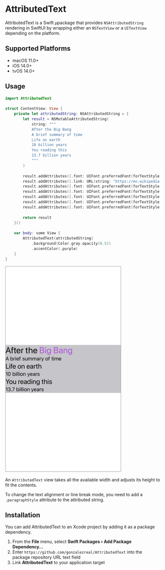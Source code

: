# AttributedText

AttributedText is a Swift µpackage that provides `NSAttributedString` rendering in SwiftUI by wrapping either an `NSTextView` or a `UITextView` depending on the platform.

## Supported Platforms

* macOS 11.0+
* iOS 14.0+
* tvOS 14.0+

## Usage
```swift
import AttributedText

struct ContentView: View {
    private let attributedString: NSAttributedString = {
        let result = NSMutableAttributedString(
            string: """
            After the Big Bang
            A brief summary of time
            Life on earth
            10 billion years
            You reading this
            13.7 billion years
            """
        )

        result.addAttributes([.font: UIFont.preferredFont(forTextStyle: .title1)], range: NSRange(location: 0, length: 18))
        result.addAttributes([.link: URL(string: "https://en.wikipedia.org/wiki/Big_Bang")!], range: NSRange(location: 10, length: 8))
        result.addAttributes([.font: UIFont.preferredFont(forTextStyle: .body)], range: NSRange(location: 19, length: 23))
        result.addAttributes([.font: UIFont.preferredFont(forTextStyle: .title2)], range: NSRange(location: 43, length: 13))
        result.addAttributes([.font: UIFont.preferredFont(forTextStyle: .body)], range: NSRange(location: 57, length: 16))
        result.addAttributes([.font: UIFont.preferredFont(forTextStyle: .title2)], range: NSRange(location: 74, length: 16))
        result.addAttributes([.font: UIFont.preferredFont(forTextStyle: .body)], range: NSRange(location: 91, length: 18))

        return result
    }()

    var body: some View {
        AttributedText(attributedString)
            .background(Color.gray.opacity(0.5))
            .accentColor(.purple)
    }
}
```

![iOSScreenshot](iOS_screenshot.png)

An `AttributedText` view takes all the available width and adjusts its height to fit the contents.

To change the text alignment or line break mode, you need to add a `.paragraphStyle` attribute to the attributed string.

## Installation
You can add AttributedText to an Xcode project by adding it as a package dependency.
1. From the **File** menu, select **Swift Packages › Add Package Dependency…**
1. Enter `https://github.com/gonzalezreal/AttributedText` into the package repository URL text field
1. Link **AttributedText** to your application target
